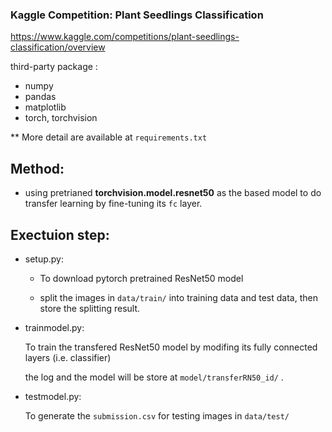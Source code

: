 ### Kaggle Competition: Plant Seedlings Classification

https://www.kaggle.com/competitions/plant-seedlings-classification/overview

third-party package :
- numpy 
- pandas 
- matplotlib
- torch, torchvision

** More detail are available at ```requirements.txt```


## Method:
- using pretrianed __torchvision.model.resnet50__ as the based model to do transfer learning by fine-tuning its ```fc``` layer.

## Exectuion step:
- setup.py:

    - To download pytorch pretrained ResNet50 model 
    
    - split the images in ```data/train/``` into training data and test data, then store the splitting result.


- trainmodel.py:

    To train the transfered ResNet50 model by modifing its fully connected layers (i.e. classifier)

    the log and the model will be store at ```model/transferRN50_id/``` .

- testmodel.py:

    To generate the ```submission.csv``` for testing images in ```data/test/```